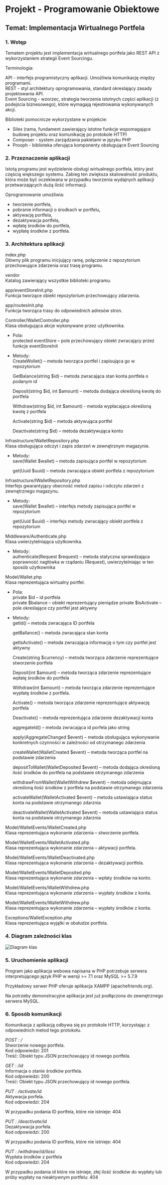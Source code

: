 # Projekt - Programowanie Obiektowe 
## Temat: Implementacja Wirtualnego Portfela

### 1. Wstęp

Tematem projektu jest implementacja wirtualnego portfela jako REST API z wykorzystaniem strategii Event Sourcingu.

Terminologia:

API - interfejs programistyczny aplikacji. Umożliwia komunikację między programami.  
REST - styl architektury oprogramowania, standard okreslający zasady projektowania API.  
Event Sourcing - wzorzec, strategia tworzenia istotnych części aplikacji (z podejścia biznesowego), które wymagają rejestrowania wykonywanych akcji.

Biblioteki pomocnicze wykorzystane w projekcie:
- Silex (rama, fundament zawierający istotne funkcje wspomagające budowę projektu oraz komunikację po protokole HTTP)
- Composer - system zarządzania pakietami w języku PHP
- Prooph - biblioteka oferująca komponenty obsługujące Event Sourcing

### 2. Przeznaczenie aplikacji
Istotą programu jest wydzielenie obsługi wirtualnego portfela, który jest częścią większego systemu. Zabieg ten zwiększa skalowalność produktu, która może być oczekiwana w przypadku tworzenia wydajnych aplikacji przetwarzających dużą ilość informacji.  

Oprogramowanie umożliwia:
- tworzenie portfela,
- pobranie informacji o środkach w portfelu,
- aktywację portfela,
- dezaktywacja portfela,
- wpłatę środków do portfela,
- wypłatę środków z portfela.

### 3. Architektura aplikacji
index.php  
Główny plik programu inicjujący ramę, połączenie z repozytorium przechowujące zdarzenia oraz trasę programu.

vendor  
Katalog zawierający wszystkie biblioteki programu.

app/eventStoreInit.php  
Funkcja tworzące obiekt repozytorium przechowujący zdarzenia.

app/routesInit.php  
Funkcja tworząca trasy do odpowiednich adresów stron.

Controller/WalletController.php  
Klasa obsługująca akcje wykonywane przez użytkownika.  
* Pola:  
    protected eventStore – pole przechowujący obiekt zwracający przez funkcje eventStoreInit

* Metody:  
    CreateWollet() – metoda tworząca portfel i zapisująca go w repozytorium
    
    GetBalance(string $id) – metoda zwracająca stan konta portfela o podanym id

     Deposit(string $id, int $amount) – metoda dodająca określoną kwotę do portfela

	Withdraw(string $id, int $amount) - 	metoda wypłacająca określoną kwotę z portfela

	Activate(string $id) – metoda aktywująca portfel

	Deactivate(string $id) – metoda dezaktywująca konto


Infrastructure/WalletRepository.php  
Klasa obsługująca odczyt i zapis zdarzeń w zewnętrznym magazynie.
* Metody:  
	save(Wallet $wallet) – metoda zapisująca portfel w repozytorium
	
    get(Uuid $uuid) – metoda zwracająca obiekt portfela z repozytorium

Infrastructure/IWalletRepository.php  
Interfejs gwarantyjący obecność metod zapisu i odczytu zdarzeń z zewnętrznego magazynu.
* Metody:  
	save(Wallet $wallet) – interfejs metody zapisująca portfel w repozytorium
	
    get(Uuid $uuid) – interfejs metody zwracający obiekt portfela z repozytorium

Middleware/Authenticate.php  
Klasa uwierzytelniająca użytkownika.
* Metody:  
    authenticate(Request $request) – metoda statyczna sprawdzająca poprawność nagłówka w rządaniu (Request), uwierzytelniając w ten sposób użytkownika

Model/Wallet.php  
Klasa reprezentująca wirtualny portfel.
* Pola:  
	private $id – id portfela  
	private $balance – obiekt reprezentujący pieniądze
	private $isActivate – pole określające czy portfel jest aktywny

* Metody:  
	getId() – metoda zwracająca ID portfela

	getBallance() – metoda zwracająca stan konta

	getIsActivate() – metoda zwracająca informację o tym czy portfel jest aktywny

	Create(string $currency) – metoda tworząca zdarzenie reprezentujące stworzenie
	portfela
	
    Deposit(int $amount) – metoda tworząca zdarzenie reprezentujące wpłatę środków
do portfela

    Withdraw(int $amount) – metoda tworząca zdarzenie reprezentujące wypłatę środków
z portfela.

    Activate() – metoda tworząca zdarzenie reprezentujące aktywację portfela

    Deactivate() – metoda reprezentująca zdarzenie dezaktywacji konta

    aggregateId() – metoda zwracająca id porfela jako string

    apply(AggregateChanged $event) – metoda obsługująca wykonywanie konkretnych czynności w zależności od otrzymanego zdarzenia

    createWallet(WalletCreated $event) – metoda tworząca portfel na podstawie zdarzenia

    depositToWallet(WalletDeposited $event) – metoda dodająca określoną ilość środków do portfela na podstawie otrzymanego zdarzenia

    withdrawFromWallet(WalletWithdrew $event) – metoda odejmująca określoną ilość środków z portfela na podstawie otrzymanego zdarzenia

    activateWallet(WalletActivated $event) – metoda ustawiająca status konta na podstawie otrzymanego zdarznia

    deactivateWallet(WalletActivated $event) – metoda ustawiająca status konta na podstawie otrzymanego zdarznia

Model/WalletEvents/WalletCreated.php  
Klasa reprezentująca wykonanie zdarzenia – stworzenie portfela.

Model/WalletEvents/WalletActivated.php  
Klasa reprezentująca wykonanie zdarzenia – aktywacji portfela.

Model/WalletEvents/WalletDeactivated.php  
Klasa reprezentująca wykonanie zdarzenia – dezaktywacji portfela.

Model/WalletEvents/WalletDeposited.php  
Klasa reprezentująca wykonanie zdarzenia – wpłaty środków na konto.

Model/WalletEvents/WalletWithdrew.php  
Klasa reprezentująca wykonanie zdarzenia – wypłaty środków z konta.

Model/WalletEvents/WalletWithdrew.php  
Klasa reprezentująca wykonanie zdarzenia – wypłaty środków z konta.

Exceptions/WalletException.php  
Klasa reprezentująca wyjątki w obsłudze portfela.

### 4. Diagram zależności klas
![Diagram klas](https://i.imgur.com/QadLGE2.png "Diagram klas")

### 5. Uruchomienie aplikacji

Program jako aplikacja webowa napisana w PHP potrzebuje serwera interpretującego język PHP w wersji >= 7.1 oraz MySQL >= 5.7.9

Przykładowy serwer PHP oferuje aplikacja XAMPP (apachefriends.org).

Na potrzeby demonstracyjne aplikacja jest już podłączona do zewnętrznego serwera MySQL.

### 6. Sposób komunikacji
Komunikacja z aplikacją odbywa się po protokole HTTP, korzystając z odpowiednich metod tego protokołu.

_POST : /_  
Stworzenie nowego portfela.  
Kod odpowiedzi: 201  
Treść: Obiekt typu JSON przechowujący id nowego portfela.
 
_GET : /id_  
Informacja o stanie środków portfela.  
Kod odpowiedzi: 200  
Treść: Obiekt typu JSON przechowujący id nowego portfela.

_PUT : /activate/id_  
Aktywacja porfela.  
Kod odpowiedzi: 204

W przypadku podania ID portfela, które nie istnieje: 404  

_PUT : /deactivate/id_  
Dezaktywacja porfela.  
Kod odpowiedzi: 200  

W przypadku podania ID portfela, które nie istnieje: 404

_PUT : /withdraw/id/ilosc_  
Wypłata środków z portfela  
Kod odpowiedzi: 204

W przypadku podania id które nie istnieje, złej ilość środków do wypłaty lub próby wypłaty na nieaktywnym portfelu: 404
